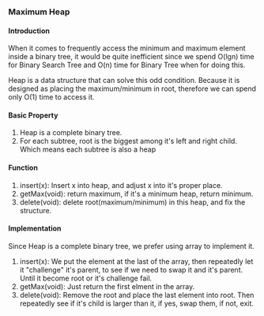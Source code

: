 ### Maximum Heap

#### Introduction

When it comes to frequently access the minimum and maximum element inside a binary tree, it would be quite inefficient since we spend O(lgn) time for Binary Search Tree and O(n) time for Binary Tree when for doing this.

Heap is a data structure that can solve this odd condition. Because it is designed as placing the maximum/minimum in root, therefore we can spend only O(1) time to access it.

#### Basic Property

1. Heap is a complete binary tree.
2. For each subtree, root is the biggest among it's left and right child. Which means each subtree is also a heap

#### Function

1. insert(x): Insert x into heap, and adjust x into it's proper place.
2. getMax(void): return maximum, if it's a minimum heap, return minimum.
3. delete(void): delete root(maximum/minimum) in this heap, and fix the structure.

#### Implementation

Since Heap is a complete binary tree, we prefer using array to implement it.

1. insert(x):
   We put the element at the last of the array, then repeatedly let it "challenge" it's parent, to see if we need to swap it and it's parent. Until it become root or it's challenge fail.
2. getMax(void):
   Just return the first elment in the array.
3. delete(void):
   Remove the root and place the last element into root.
   Then repeatedly see if it's child is larger than it, if yes, swap them, if not, exit.


